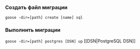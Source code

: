 ### Создать файл миграции
`goose -dir=[path] create [name] sql`

### Выполнить миграции
`goose -dir=[path] postgres [DSN] up`
[[DSN|PostgreSQL DSN]]